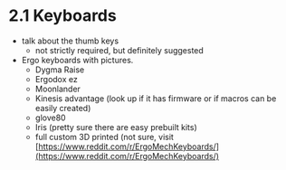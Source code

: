 # 2.1 Keyboards

* talk about the thumb keys
  * not strictly required, but definitely suggested
* Ergo keyboards with pictures.&#x20;
  * Dygma Raise
  * Ergodox ez
  * Moonlander
  * Kinesis advantage (look up if it has firmware or if macros can be easily created)
  * glove80
  * Iris (pretty sure there are easy prebuilt kits)
  * full custom 3D printed (not sure, visit [https://www.reddit.com/r/ErgoMechKeyboards/](https://www.reddit.com/r/ErgoMechKeyboards/)
